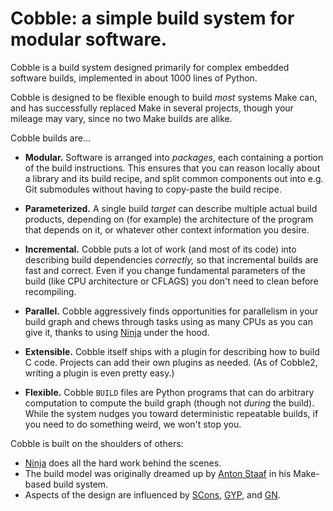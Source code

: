 # Cobble: a simple build system for modular software.

Cobble is a build system designed primarily for complex embedded software
builds, implemented in about 1000 lines of Python.

Cobble is designed to be flexible enough to build *most* systems Make can, and
has successfully replaced Make in several projects, though your mileage may
vary, since no two Make builds are alike.

Cobble builds are...

- **Modular.** Software is arranged into *packages*, each containing a portion
  of the build instructions. This ensures that you can reason locally about a
  library and its build recipe, and split common components out into e.g. Git
  submodules without having to copy-paste the build recipe.

- **Parameterized.** A single build *target* can describe multiple actual build
  products, depending on (for example) the architecture of the program that
  depends on it, or whatever other context information you desire.

- **Incremental.** Cobble puts a lot of work (and most of its code) into
  describing build dependencies *correctly,* so that incremental builds are fast
  and correct. Even if you change fundamental parameters of the build (like CPU
  architecture or CFLAGS) you don't need to clean before recompiling.

- **Parallel.** Cobble aggressively finds opportunities for parallelism in your
  build graph and chews through tasks using as many CPUs as you can give it,
  thanks to using [Ninja] under the hood.

- **Extensible.** Cobble itself ships with a plugin for describing how to build
  C code. Projects can add their own plugins as needed. (As of Cobble2, writing
  a plugin is even pretty easy.)

- **Flexible.** Cobble `BUILD` files are Python programs that can do arbitrary
  computation to compute the build graph (though not *during* the build). While
  the system nudges you toward deterministic repeatable builds, if you need to
  do something weird, we won't stop you.

Cobble is built on the shoulders of others:

 - [Ninja](http://martine.github.io/ninja/) does all the hard work behind the scenes.
 - The build model was originally dreamed up by [Anton Staaf] in his Make-based build system.
 - Aspects of the design are influenced by [SCons](http://scons.org), [GYP](https://code.google.com/p/gyp/),
   and [GN](https://code.google.com/p/chromium/wiki/gn).

[Loon]: http://loon.com/
[Ninja]: http://martine.github.io/ninja/
[SCons]: http://scons.org
[GYP]: https://code.google.com/p/gyp/
[GN]: https://code.google.com/p/chromium/wiki/gn
[Anton Staaf]: http://socialhacker.com
[Ninja]: https://ninja-build.org/
